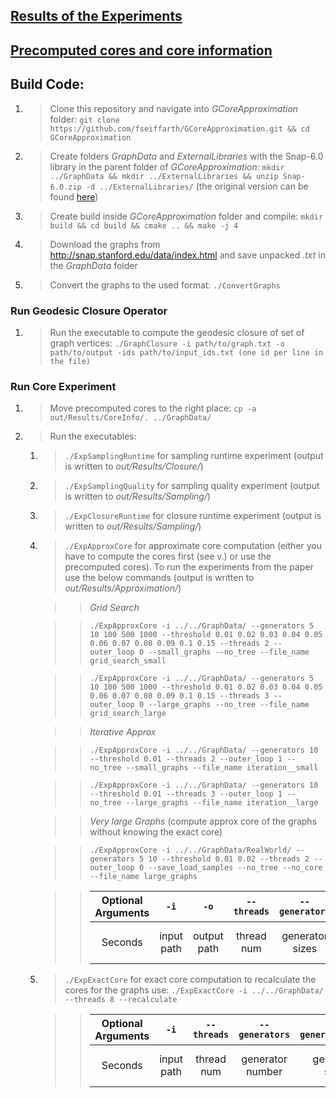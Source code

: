 
## [Results of the Experiments](out/Results/)

## [Precomputed cores and core information](out/Results/CoreInfo/)

## Build Code:

1. > Clone this repository and navigate into *GCoreApproximation* folder: ```git clone https://github.com/fseiffarth/GCoreApproximation.git && cd GCoreApproximation```
2. > Create folders *GraphData* and *ExternalLibraries* with the Snap-6.0 library in the parent folder of *GCoreApproximation*: ```mkdir ../GraphData && mkdir ../ExternalLibraries && unzip Snap-6.0.zip -d ../ExternalLibraries/``` (the original version can be found [here](http://snap.stanford.edu/releases/Snap-6.0.zip))
3. > Create build inside *GCoreApproximation* folder and compile:
   ```mkdir build && cd build && cmake .. && make -j 4```
4. > Download the graphs from http://snap.stanford.edu/data/index.html and save unpacked *.txt* in the *GraphData* folder
5. > Convert the graphs to the used format: ```./ConvertGraphs```


### Run Geodesic Closure Operator

1. > Run the executable to compute the geodesic closure of set of graph vertices:
   > ```./GraphClosure -i path/to/graph.txt -o path/to/output -ids path/to/input_ids.txt (one id per line in the file)```



### Run Core Experiment

1. > Move precomputed cores to the right place: ```cp -a out/Results/CoreInfo/. ../GraphData/```
2. > Run the executables:
   1. > ```./ExpSamplingRuntime``` for sampling runtime experiment (output is written to *out/Results/Closure/*)
   2. > ```./ExpSamplingQuality``` for sampling quality experiment (output is written to *out/Results/Sampling/*)
   3. > ```./ExpClosureRuntime``` for closure runtime experiment   (output is written to *out/Results/Sampling/*)
   4. > ```./ExpApproxCore``` for approximate core computation (either you have to compute the cores first (see v.) or use the precomputed cores). To run the experiments from the paper use the below commands (output is written to *out/Results/Approximation/*)    
   
       >> *Grid Search*
    
       >> ```./ExpApproxCore -i ../../GraphData/ --generators 5 10 100 500 1000 --threshold 0.01 0.02 0.03 0.04 0.05 0.06 0.07 0.08 0.09 0.1 0.15 --threads 2 --outer_loop 0 --small_graphs --no_tree --file_name grid_search_small```
    
       >> ```./ExpApproxCore -i ../../GraphData/ --generators 5 10 100 500 1000 --threshold 0.01 0.02 0.03 0.04 0.05 0.06 0.07 0.08 0.09 0.1 0.15 --threads 3 --outer_loop 0 --large_graphs --no_tree --file_name grid_search_large```
      
       >>*Iterative Approx*
   
       >>```./ExpApproxCore -i ../../GraphData/ --generators 10 --threshold 0.01 --threads 2 --outer_loop 1 --no_tree --small_graphs --file_name iteration__small```
    
       >>```./ExpApproxCore -i ../../GraphData/ --generators 10 --threshold 0.01 --threads 3 --outer_loop 1 --no_tree --large_graphs --file_name iteration__large```
       
       >>*Very large Graphs* (compute approx core of the graphs without knowing the exact core)
    
       >>```./ExpApproxCore -i ../../GraphData/RealWorld/ --generators 5 10 --threshold 0.01 0.02 --threads 2 --outer_loop 0 --save_load_samples --no_tree --no_core --file_name large_graphs```
      
   
       >>| Optional Arguments | ```-i```  | ```-o```  | ```--threads```  | ```--generators``` | ```--generator_seed``` | ```--threshold``` | ```--core_iterations```  | ```--samples``` | ```--sample_seed```  | ```--max_nodes``` | ```--max_edges``` |
       >>| :---:   | :-: | :-: | :-: | :------------: | :-----------------: | :------------------: | :------------------: | :------------: | :------------: | :------------: | :------------: |
       >>| Seconds | input path | output path | thread num | generator sizes | generator seed | threshold sizes | iterations of the core | number of samples | sample seed | max graph size | max graph edges |
      
   5. > ```./ExpExactCore``` for exact core computation to recalculate the cores for the graphs use: ```./ExpExactCore -i ../../GraphData/ --threads 8 --recalculate```
       
       >>| Optional Arguments | ```-i```  | ```--threads```  | ```--generators``` | ```--generator_seed``` | ```--core_iterations``` | ```--max_nodes``` | ```--max_edges``` |
       >>| :---:   | :-: | :-: | :------------: | :-----------------: | :------------------: | :------------: | :------------: |
       >>| Seconds | input path | thread num | generator number | generator seed | iterations of the core | max graph size | max graph edges |
       
       
       
       
